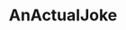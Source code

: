 ---
title: AnActualJoke
type: channel
channel: anactualjoke
tags:
- breadtube
url: /anactualjoke/
videos:
- KGuoVgHfBMI
- 7wjlyreiQ6I
- Ju--bWZadx4
- GXr_BIpedtI
- 2wY536yg5Us
- 14iyVN92Z_g
- V8do3czPbWI
- T0GHBrEK3sE
- C7oB-syOCRs
- _T244JdYT34
- TNRywHGLHU8
- a4NGs7KBHPo
- Bov7B6eQU9k
- 9xm1RqZ2TpM
- swZ7or-to-s
- kpyt8BGUn-w
- tH_z28qmo9o
- dTwOyeN8MU8
- GL_71bnayT0
- qtlAg0lfdaM
- TiSlMVxl9us
- freWKxMvtAE
- iig-N_Kimlw
- YHhRxaHRAZ0
- 7it2t5nPp7Q
- tfH6pqX39jo
- sZzUcUpJ7R8
- Amsa-MQch6A
- znHyuej8dOo
- i_8xBdQdUMg
menu:
  main:
    parent: Channels
---